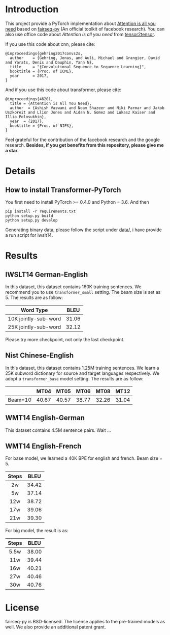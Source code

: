 # Introduction

This project provide a PyTorch implementation about [Attention is all you need](https://arxiv.org/pdf/1706.03762.pdf) based on [fairseq-py](https://github.com/facebookresearch/fairseq-py) (An official toolkit of facebook research). You can also use office code about *Attention is all you need* from [tensor2tensor](https://github.com/tensorflow/tensor2tensor).

If you use this code about cnn, please cite:
```
@inproceedings{gehring2017convs2s,
  author    = {Gehring, Jonas, and Auli, Michael and Grangier, David and Yarats, Denis and Dauphin, Yann N},
  title     = "{Convolutional Sequence to Sequence Learning}",
  booktitle = {Proc. of ICML},
  year      = 2017,
}
```
And if you use this code about transformer, please cite:
```
@inproceedings{46201,
  title = {Attention is All You Need},
  author  = {Ashish Vaswani and Noam Shazeer and Niki Parmar and Jakob Uszkoreit and Llion Jones and Aidan N. Gomez and Lukasz Kaiser and Illia Polosukhin},
  year  = {2017},
  booktitle = {Proc. of NIPS},
}
```
Feel grateful for the contribution of the facebook research and the google research. **Besides, if you get benefits from this repository, please give me a star.**

# Details

## How to install Transformer-PyTorch
You first need to install PyTorch >= 0.4.0 and Python = 3.6. And then
```
pip install -r requirements.txt
python setup.py build
python setup.py develop
```

Generating binary data, please follow the script under [data/](data/), i have provide a run script for iwslt14.

# Results

## IWSLT14 German-English
In this dataset,  this dataset contains 160K training sentences. We recommend you to use `transformer_small` setting. The beam size is set as 5. The results are as follow:

|Word Type|BLEU|
|:-:|:-:|
|10K jointly-sub-word|31.06|
|25K jointly-sub-word|32.12|

Please try more checkpoint, not only the last checkpoint.

## Nist Chinese-English

In this dataset,  this dataset contains 1.25M training sentences. We learn a 25K subword dictionary for source and target languages respectively. We adopt a `transformer_base` model setting. The results are as follow:

||MT04|MT05|MT06|MT08|MT12|
|:-:|:-:|:-:|:-:|:-:|:-:|
|Beam=10|40.67|40.57|38.77|32.26|31.04|

## WMT14 English-German
This dataset contains 4.5M sentence pairs. Wait ...

## WMT14 English-French
For base model, we learned a 40K BPE for english and french. Beam size = 5.

|Steps|BLEU|
|:-:|:-:|
|2w|34.42|
|5w|37.14|
|12w|38.72|
|17w|39.06|
|21w|39.30|

For big model, the result is as:

|Steps|BLEU|
|:-:|:-:|
|5.5w|38.00|
|11w|39.44|
|16w|40.21|
|27w|40.46|
|30w|40.76|

# License
fairseq-py is BSD-licensed.
The license applies to the pre-trained models as well.
We also provide an additional patent grant.

